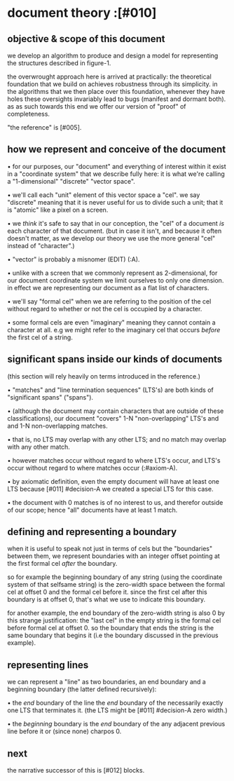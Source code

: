 # document theory :[#010]

## objective & scope of this document

we develop an algorithm to produce and design a model for representing
the structures described in figure-1.

the overwrought approach here is arrived at practically: the theoretical
foundation that we build on achieves robustness through its simplicity.
in the algorithms that we then place over this foundation, whenever they
have holes these oversights invariably lead to bugs (manifest and dormant
both). as as such towards this end we offer our version of "proof" of
completeness.

"the reference" is [#005].





## how we represent and conceive of the document

  • for our purposes, our "document" and everything of interest within
    it exist in a "coordinate system" that we describe fully here: it
    is what we're calling a "1-dimensional" "discrete" "vector space".

  • we'll call each "unit" element of this vector space a "cel".
    we say "discrete" meaning that it is never useful for us to
    divide such a unit; that it is "atomic" like a pixel on a screen.

  • we *think* it's safe to say that in our conception, the "cel" of
    a document *is* each character of that document. (but in case it
    isn't, and because it often doesn't matter, as we develop our theory
    we use the more general "cel" instead of "character".)

  • "vector" is probably a misnomer (EDIT) (:A).

  • unlike with a screen that we commonly represent as 2-dimensional,
    for our document coordinate system we limit ourselves to only one
    dimension. in effect we are representing our document as a flat
    list of characters.

  • we'll say "formal cel" when we are referring to the position of
    the cel without regard to whether or not the cel is occupied by
    a character.

  • some formal cels are even "imaginary" meaning they cannot contain a
    character at all. e.g we might refer to the imaginary cel that occurs
    *before* the first cel of a string.




## significant spans inside our kinds of documents

(this section will rely heavily on terms introduced in the reference.)

  • "matches" and "line termination sequences" (LTS's) are both kinds of
    "significant spans" ("spans").

  • (although the document may contain characters that are outside of
    these classifications), our document "covers" 1-N "non-overlapping"
    LTS's and and 1-N non-overlapping matches.

  • that is, no LTS may overlap with any other LTS; and no match
    may overlap with any other match.

  • however matches occur without regard to where LTS's occur, and
    LTS's occur without regard to where matches occur (:#axiom-A).

  • by axiomatic definition, even the empty document will have at least one
    LTS because [#011] #decision-A we created a special LTS for this case.

  • the document with 0 matches is of no interest to us, and therefor
    outside of our scope; hence "all" documents have at least 1 match.




## defining and representing a boundary

when it is useful to speak not just in terms of cels but the "boundaries"
between them, we represent boundaries with an integer offset pointing
at the first formal cel *after* the boundary.

so for example the beginning boundary of any string (using the
coordinate system of that selfsame string) is the zero-width space
between the formal cel at offset 0 and the formal cel before it.
since the first cel after this boundary is at offset 0, that's what we
use to indicate this boundary.

for another example, the end boundary of the zero-width string is
also 0 by this strange justification: the "last cel" in the empty
string is the formal cel before formal cel at offset 0. so the
boundary that ends the string is the same boundary that begins it
(i.e the boundary discussed in the previous example).




## representing lines

we can represent a "line" as two boundaries, an end boundary and
a beginning boundary (the latter defined recursively):

  • the *end* boundary of the line the *end* boundary of the
    necessarily exactly one LTS that terminates it. (the LTS might
    be [#011] #decision-A zero width.)

  • the *beginning* boundary is the *end* boundary of the any
    adjacent previous line before it or (since none) charpos 0.




## next

the narrative successor of this is [#012] blocks.
